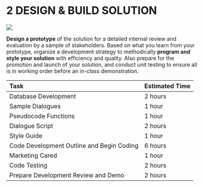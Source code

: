 # 2 DESIGN & BUILD SOLUTION

![](https://blobscdn.gitbook.com/v0/b/gitbook-28427.appspot.com/o/assets%2F-LDwztHMrXO6GrtroBEo%2F-LEQ9VDkP03dM68IKi17%2F-LEQ9XIMkXyhnM2fRLfC%2FTrivia-Phase-2-Drawing-Alpha-reduced.png?alt=media&token=f4cc8676-f82b-4bda-9656-bb7d16db472b)

**Design a prototype** of the solution for a detailed internal review and evaluation by a sample of stakeholders. Based on what you learn from your prototype, organize a development strategy to methodically **program and style your solution** with efficiency and quality. Also prepare for the promotion and launch of your solution, and conduct unit testing to ensure all is in working order before an in-class demonstration.

| Task | Estimated Time |
| :--- | :--- |
| Database Development | 2 hours |
| Sample Dialogues | 1 hour |
| Pseudocode Functions | 1 hour |
| Dialogue Script | 2 hours |
| Style Guide | 1 hour |
| Code Development Outline and Begin Coding | 6 hours |
| Marketing Cared | 1 hour |
| Code Testing | 2 hours |
| Prepare Development Review and Demo | 2 hours |

